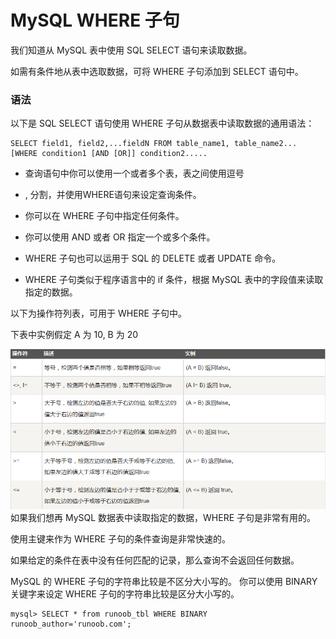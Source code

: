 # MySQL WHERE 子句

 我们知道从 MySQL 表中使用 SQL SELECT 语句来读取数据。

 如需有条件地从表中选取数据，可将 WHERE 子句添加到 SELECT 语句中。

###  语法

 以下是 SQL SELECT 语句使用 WHERE 子句从数据表中读取数据的通用语法：

```
SELECT field1, field2,...fieldN FROM table_name1, table_name2...
[WHERE condition1 [AND [OR]] condition2.....
```

*  查询语句中你可以使用一个或者多个表，表之间使用逗号

* , 分割，并使用WHERE语句来设定查询条件。
*  你可以在 WHERE 子句中指定任何条件。
*  你可以使用 AND 或者 OR 指定一个或多个条件。
*  WHERE 子句也可以运用于 SQL 的 DELETE 或者 UPDATE 命令。
*  WHERE 子句类似于程序语言中的 if 条件，根据 MySQL 表中的字段值来读取指定的数据。

以下为操作符列表，可用于 WHERE 子句中。

 下表中实例假定 A 为 10, B 为 20

![](/assets/import4.png)如果我们想再 MySQL 数据表中读取指定的数据，WHERE 子句是非常有用的。

使用主键来作为 WHERE 子句的条件查询是非常快速的。

如果给定的条件在表中没有任何匹配的记录，那么查询不会返回任何数据。

 MySQL 的 WHERE 子句的字符串比较是不区分大小写的。 你可以使用 BINARY 关键字来设定 WHERE 子句的字符串比较是区分大小写的。

```
mysql> SELECT * from runoob_tbl WHERE BINARY runoob_author='runoob.com';
```



